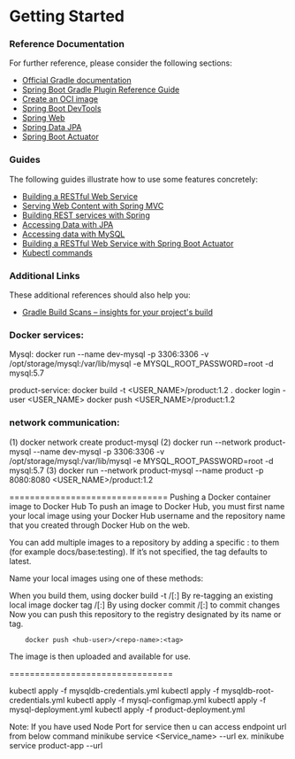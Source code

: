 # Getting Started

### Reference Documentation
For further reference, please consider the following sections:

* [Official Gradle documentation](https://docs.gradle.org)
* [Spring Boot Gradle Plugin Reference Guide](https://docs.spring.io/spring-boot/docs/2.5.3/gradle-plugin/reference/html/)
* [Create an OCI image](https://docs.spring.io/spring-boot/docs/2.5.3/gradle-plugin/reference/html/#build-image)
* [Spring Boot DevTools](https://docs.spring.io/spring-boot/docs/2.5.3/reference/htmlsingle/#using-boot-devtools)
* [Spring Web](https://docs.spring.io/spring-boot/docs/2.5.3/reference/htmlsingle/#boot-features-developing-web-applications)
* [Spring Data JPA](https://docs.spring.io/spring-boot/docs/2.5.3/reference/htmlsingle/#boot-features-jpa-and-spring-data)
* [Spring Boot Actuator](https://docs.spring.io/spring-boot/docs/2.5.3/reference/htmlsingle/#production-ready)

### Guides
The following guides illustrate how to use some features concretely:

* [Building a RESTful Web Service](https://spring.io/guides/gs/rest-service/)
* [Serving Web Content with Spring MVC](https://spring.io/guides/gs/serving-web-content/)
* [Building REST services with Spring](https://spring.io/guides/tutorials/bookmarks/)
* [Accessing Data with JPA](https://spring.io/guides/gs/accessing-data-jpa/)
* [Accessing data with MySQL](https://spring.io/guides/gs/accessing-data-mysql/)
* [Building a RESTful Web Service with Spring Boot Actuator](https://spring.io/guides/gs/actuator-service/)
* [Kubectl commands](https://kubernetes.io/docs/reference/kubectl/cheatsheet/)

### Additional Links
These additional references should also help you:

* [Gradle Build Scans – insights for your project's build](https://scans.gradle.com#gradle)

### Docker services:
Mysql: 
docker run --name dev-mysql -p 3306:3306 -v /opt/storage/mysql:/var/lib/mysql -e MYSQL_ROOT_PASSWORD=root -d mysql:5.7

product-service:
docker build -t <USER_NAME>/product:1.2 .
docker login -user <USER_NAME>
docker push <USER_NAME>/product:1.2

### network communication:
(1) docker network create product-mysql
(2) docker run --network product-mysql --name dev-mysql -p 3306:3306 -v /opt/storage/mysql:/var/lib/mysql -e MYSQL_ROOT_PASSWORD=root -d mysql:5.7
(3) docker run --network product-mysql --name product -p 8080:8080 <USER_NAME>/product:1.2




===============================
Pushing a Docker container image to Docker Hub
To push an image to Docker Hub, you must first name your local image using your Docker Hub username and the repository name that you created through Docker Hub on the web.

You can add multiple images to a repository by adding a specific :<tag> to them (for example docs/base:testing). If it’s not specified, the tag defaults to latest.

Name your local images using one of these methods:

When you build them, using 
		docker build -t <hub-user>/<repo-name>[:<tag>]
By re-tagging an existing local image 
		docker tag <existing-image> <hub-user>/<repo-name>[:<tag>]
By using 
		docker commit <existing-container> <hub-user>/<repo-name>[:<tag>] to commit changes
Now you can push this repository to the registry designated by its name or tag.

 		docker push <hub-user>/<repo-name>:<tag>
The image is then uploaded and available for use.

================================

kubectl apply -f mysqldb-credentials.yml
kubectl apply -f mysqldb-root-credentials.yml
kubectl apply -f mysql-configmap.yml
kubectl apply -f mysql-deployment.yml
kubectl apply -f product-deployment.yml


Note: If you have used Node Port for service then u can access endpoint url from below command
minikube service <Service_name> --url
 ex. minikube service product-app --url





